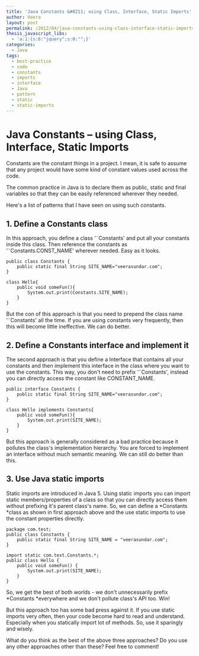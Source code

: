 ```yaml
---
title: 'Java Constants &#8211; using Class, Interface, Static Imports'
author: Veera
layout: post
permalink: /2012/04/java-constants-using-class-interface-static-imports/
thesis_javascript_libs:
  - 'a:1:{s:6:"jquery";s:0:"";}'
categories:
  - Java
tags:
  - best-practice
  - code
  - constants
  - imports
  - interface
  - Java
  - pattern
  - static
  - static-imports
---
```

# Java Constants &#8211; using Class, Interface, Static Imports

Constants are the constant things in a project. I mean, it is safe to assume that any project would have some kind of constant values used across the code.

The common practice in Java is to declare them as public, static and final variables so that they can be easily referenced wherever they needed.

Here's a list of patterns that I have seen on using such constants.

## 1. Define a Constants class

In this approach, you define a class '˜Constants' and put all your constants inside this class. Then reference the constants as '˜Constants.CONST_NAME' wherever needed. Easy as it looks.

    public class Constants {
    	public static final String SITE_NAME="veerasundar.com";
    }

    class Hello{
    	public void someFun(){
    		System.out.print(Constants.SITE_NAME);
    	}
    }

But the con of this approach is that you need to prepend the class name '˜Constants' all the time. If you are using constants very frequently, then this will become little ineffective. We can do better.

## 2. Define a Constants interface and implement it

The second approach is that you define a Interface that contains all your constants and then implement this interface in the class where you want to use the constants. This way, you don't need to prefix '˜Constants', instead you can directly access the constant like CONSTANT_NAME.

    public interface Constants {
    	public static final String SITE_NAME="veerasundar.com";
    }

    class Hello implements Constants{
    	public void someFun(){
    		System.out.print(SITE_NAME);
    	}
    }

But this approach is generally considered as a bad practice because it pollutes the class's implementation hierarchy. You are forced to implement an interface without much semantic meaning. We can still do better than this.

## 3. Use Java static imports

Static imports are introduced in Java 5. Using static imports you can import static members/properties of a class so that you can directly access them without prefixing it's parent class's name. So, we can define a *Constants *class as shown in first approach above and the use static imports to use the constant properties directly.

    package com.test;
    public class Constants {
    	public static final String SITE_NAME = "veerasundar.com";
    }

    import static com.test.Constants.*;
    public class Hello {
    	public void someFun() {
    		System.out.print(SITE_NAME);
    	}
    }

So, we get the best of both worlds - we don't unnecessarily prefix *Constants *everywhere and we don't pollute class's API too. Win!

But this approach too has some bad press against it. If you use static imports very often, then your code become hard to read and understand. Especially when you statically import lot of methods. So, use it sparingly and wisely.

What do you think as the best of the above three approaches? Do you use any other approaches other than these? Feel free to comment!